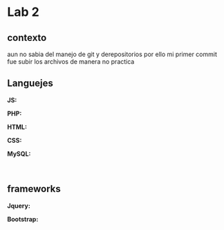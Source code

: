 <H1>Lab 2</H1>
<h2>contexto</h2>
aun no sabia del manejo de git y derepositorios por ello mi primer commit fue subir los archivos de manera no practica
<h2>Languejes</h2>
<p><strong>JS:</strong></p>
<p><strong>PHP:</strong></p>
<p><strong>HTML:</strong></p>
<p><strong>CSS:</strong></p>
<p><strong>MySQL:</strong></p>
<br>
<h2>frameworks</h2>
<p><strong>Jquery:</strong></p>
<p><strong>Bootstrap:</strong></p>
